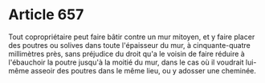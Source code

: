 # Article 657

Tout copropriétaire peut faire bâtir contre un mur mitoyen, et y faire placer des poutres ou solives dans toute l'épaisseur du mur, à cinquante-quatre millimètres près, sans préjudice du droit qu'a le voisin de faire réduire à l'ébauchoir la poutre jusqu'à la moitié du mur, dans le cas où il voudrait lui-même asseoir des poutres dans le même lieu, ou y adosser une cheminée.